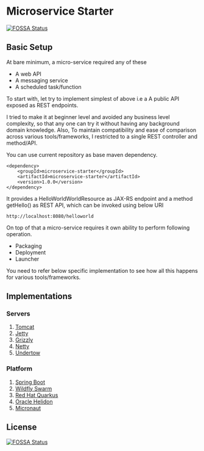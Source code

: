 # Microservice Starter
[![FOSSA Status](https://app.fossa.io/api/projects/git%2Bgithub.com%2FERS-HCL%2Fmicroservice-starter.svg?type=shield)](https://app.fossa.io/projects/git%2Bgithub.com%2FERS-HCL%2Fmicroservice-starter?ref=badge_shield)


## Basic Setup

At bare minimum, a micro-service required any of these
- A web API
- A messaging service 
- A scheduled task/function 

To start with, let try to implement simplest of above i.e a A public API exposed as REST endpoints. 

I tried to make it at beginner level and avoided any business level complexity, so that any one can try it without having any background domain knowledge. Also, To maintain compatibility and ease of comparison across various tools/frameworks, I restricted to a single REST controller and method/API.

You can use current repository as base maven dependency.

```
<dependency>
	<groupId>microservice-starter</groupId>
	<artifactId>microservice-starter</artifactId>
	<version>1.0.0</version>
</dependency>
```


It provides a HelloWorldWorldResource as JAX-RS endpoint and a method getHello() as REST API, which can be invoked using below URI

```
http://localhost:8080/helloworld
```

On top of that a micro-service requires it own ability to perform following operation.

- Packaging
- Deployment
- Launcher

You need to refer below specific implementation to see how all this happens for various tools/frameworks.


## Implementations

### Servers
1. [Tomcat](microservice-starter-tomcat)
2. [Jetty](microservice-starter-jetty)
3. [Grizzly](microservice-starter-grizzly)
4. [Netty](microservice-starter-netty)
5. [Undertow](microservice-starter-undertow)

### Platform
1. [Spring Boot](microservice-starter-springboot)
2. [Wildfly Swarm](microservice-starter-wildflyswarm)
3. [Red Hat Quarkus](microservice-starter-quarkus)
4. [Oracle Helidon](microservice-starter-helidon)
5. [Micronaut](microservice-starter-micronaut)

## License
[![FOSSA Status](https://app.fossa.io/api/projects/git%2Bgithub.com%2FERS-HCL%2Fmicroservice-starter.svg?type=large)](https://app.fossa.io/projects/git%2Bgithub.com%2FERS-HCL%2Fmicroservice-starter?ref=badge_large)
